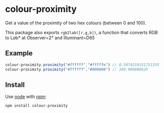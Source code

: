 # colour-proximity

Get a value of the proximity of two hex colours (between 0 and 100). 

This package also exports `rgb2lab([r,g,b])`, a function that converts RGB to L*a*b* at Observer=2° and Illuminant=D65

## Example

```javascript
colour-proximity.proximity("#ffffff","#fffffe")	// 0.5074219151751335
colour-proximity.proximity("#ffffff","#000000")	// 100.000000625
```

## Install

Use [node](http://nodejs.org) with [npm](http://npmjs.org):

	npm install colour-proximity
